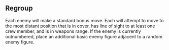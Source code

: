 ## Regroup

Each enemy will make a standard bonus move. Each will attempt to move to the most distant position that is in cover, has line of sight to at least one crew member, and is in weapons range. If the enemy is currently outnumbered, place an additional basic enemy figure adjacent to a random enemy figure.
